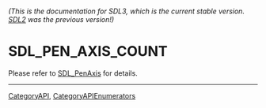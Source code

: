 ###### (This is the documentation for SDL3, which is the current stable version. [SDL2](https://wiki.libsdl.org/SDL2/) was the previous version!)
# SDL_PEN_AXIS_COUNT

Please refer to [SDL_PenAxis](SDL_PenAxis) for details.

----
[CategoryAPI](CategoryAPI), [CategoryAPIEnumerators](CategoryAPIEnumerators)


